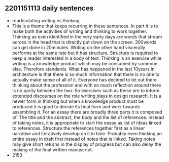 ## 2201151113 daily sentences

* rearticulating writing vs thinking
* This is a theme that keeps recurring in these sentences.
In part it is to make both the activities of writing and thinking to work together.
Thinking as even identified in the very early days are words that stream across in the head that is directly put down on the screen.
300words can get done in 20minutes.
Writing on the other hand viscerally performs at the same rate but it has structure.
Structure is required to keep a reader interested in a body of text.
Thinking is an exercise while writing is a knowledge product which may be consumed by someone else.
Therefore standards.
What has happened in the last 10years in architecture is that there is so much information that there is no one to actually make sense of all of it.
Everyone has decided to let out there thinking about the profession and with so much reflection around there is no parity between the two. 
So exercises such as these are to inform extended discourses on the role writing plays in design research.
It is a newer form in thinking but when a knowledge product must be produced it is good to decide its final form and work towards assembling it.
For an essay there are broadly three parts it is composed of.
The title and the abstract, the body and the list of references.
Instead of taking notes, it is appropriate to start the essay as list of ideas linked to references.
Structure the references together first as a linear narrative and iteratively develop on it in time.
Probably even thinking an entire essay in draft first instead of notes that is linked.
Taking notes may give short returns in the display of progress but can also delay the making of the final written manuscript.
* 2153 
